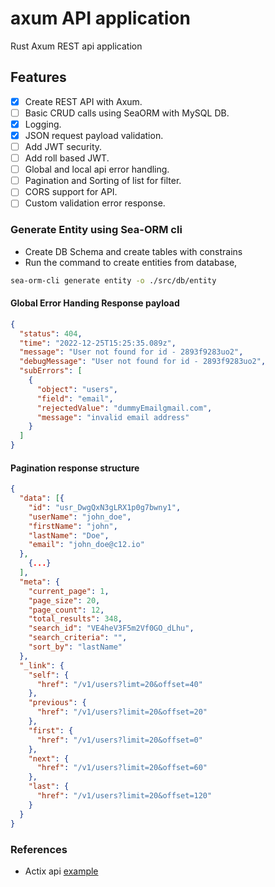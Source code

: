 # axum API application

Rust Axum REST api application

## Features

- [x] Create REST API with Axum.
- [ ] Basic CRUD calls using SeaORM with MySQL DB.
- [x] Logging.
- [x] JSON request payload validation.
- [ ] Add JWT security.
- [ ] Add roll based JWT.
- [ ] Global and local api error handling.
- [ ] Pagination and Sorting of list for filter.
- [ ] CORS support for API.
- [ ] Custom validation error response.

### Generate Entity using Sea-ORM cli

- Create DB Schema and create tables with constrains
- Run the command to create entities from database,

```bash
sea-orm-cli generate entity -o ./src/db/entity
```

#### Global Error Handing Response payload

```json
{
  "status": 404,
  "time": "2022-12-25T15:25:35.089z",
  "message": "User not found for id - 2893f9283uo2",
  "debugMessage": "User not found for id - 2893f9283uo2",
  "subErrors": [
    {
      "object": "users",
      "field": "email",
      "rejectedValue": "dummyEmailgmail.com",
      "message": "invalid email address"
    }
  ]
}
```

#### Pagination response structure

```json
{
  "data": [{
    "id": "usr_DwgQxN3gLRX1p0g7bwny1",
    "userName": "john_doe",
    "firstName": "john",
    "lastName": "Doe",
    "email": "john_doe@c12.io"
  },
    {...}
  ],
  "meta": {
    "current_page": 1,
    "page_size": 20,
    "page_count": 12,
    "total_results": 348,
    "search_id": "VE4heV3F5m2Vf0GO_dLhu",
    "search_criteria": "",
    "sort_by": "lastName"
  },
  "_link": {
    "self": {
      "href": "/v1/users?limt=20&offset=40"
    },
    "previous": {
      "href": "/v1/users?limit=20&offset=20"
    },
    "first": {
      "href": "/v1/users?limit=20&offset=0"
    },
    "next": {
      "href": "/v1/users?limit=20&offset=60"
    },
    "last": {
      "href": "/v1/users?limit=20&offset=120"
    }
  }
}
```

### References

- Actix api [example](https://github.com/b-palaniappan/actix-api)
